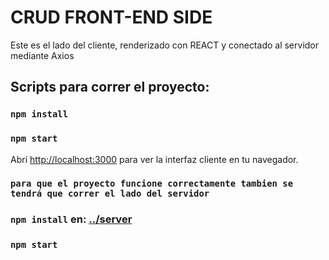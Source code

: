 # CRUD FRONT-END SIDE

Este es el lado del cliente, renderizado con REACT y conectado al servidor mediante Axios

## Scripts para correr el proyecto:

### `npm install`

### `npm start`


Abrí [http://localhost:3000](http://localhost:3000) para ver la interfaz cliente en tu navegador.


### `para que el proyecto funcione correctamente tambien se tendrá que correr el lado del servidor`

### `npm install` en: [../server](../server.README.md)

### `npm start`
